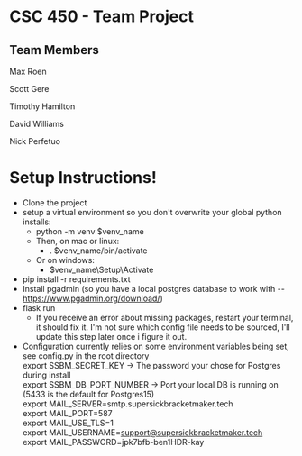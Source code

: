 # CSC 450 - Team Project
## Team Members

Max Roen

Scott Gere

Timothy Hamilton

David Williams

Nick Perfetuo

# Setup Instructions!
* Clone the project
* setup a virtual environment so you don't overwrite your global python installs:
  * python -m venv $venv_name
  * Then, on mac or linux:
    * . $venv_name/bin/activate
  * Or on windows:
    * $venv_name\Setup\Activate
* pip install -r requirements.txt  
* Install pgadmin (so you have a local postgres database to work with -- https://www.pgadmin.org/download/)
* flask run
  * If you receive an error about missing packages, restart your terminal, it should fix it. I'm not sure which config file needs to be sourced, I'll update this step later once i figure it out.  
* Configuration currently relies on some environment variables being set, see config.py in the root directory  
  export SSBM_SECRET_KEY -> The password your chose for Postgres during install  
  export SSBM_DB_PORT_NUMBER -> Port your local DB is running on (5433 is the default for Postgres15)  
  export MAIL_SERVER=smtp.supersickbracketmaker.tech  
  export MAIL_PORT=587  
  export MAIL_USE_TLS=1  
  export MAIL_USERNAME=support@supersickbracketmaker.tech  
  export MAIL_PASSWORD=jpk7bfb-ben1HDR-kay
